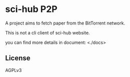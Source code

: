 # sci-hub P2P

A project aims to fetch paper from the BitTorrent network.

This is not a cli client of sci-hub website.

you can find more details in document: <./docs>

## License

AGPLv3
